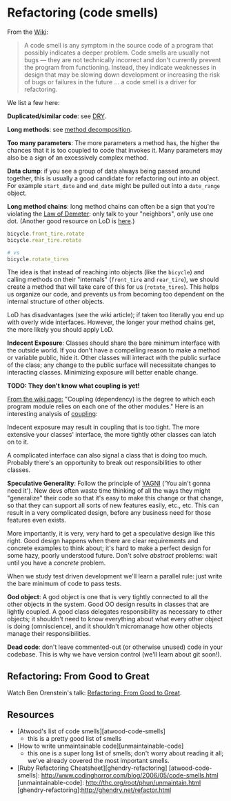 # Refactoring (code smells)

From the [Wiki](http://en.wikipedia.org/wiki/Code_smell):

> A code smell is any symptom in the source code of a program that
> possibly indicates a deeper problem. Code smells are usually not
> bugs — they are not technically incorrect and don't currently
> prevent the program from functioning. Instead, they indicate
> weaknesses in design that may be slowing down development or
> increasing the risk of bugs or failures in the future ... a code
> smell is a driver for refactoring.

We list a few here:

**Duplicated/similar code**: see [DRY](dry.md).

**Long methods**: see
[method decomposition](method-decomposition.md).

**Too many parameters**: The more parameters a method has, the higher
the chances that it is too coupled to code that invokes it. Many
parameters may also be a sign of an excessively complex method.

**Data clump**: if you see a group of data always being passed around
together, this is usually a good candidate for refactoring out into an
object. For example `start_date` and `end_date` might be pulled out
into a `date_range` object.

**Long method chains**: long method chains can often be a sign that
you're violating the [Law of Demeter][wiki-demeter]: only talk to your
"neighbors", only use one dot. (Another good resource on LoD is
[here][informit-demeter].)

```ruby
bicycle.front_tire.rotate
bicycle.rear_tire.rotate

# vs
bicycle.rotate_tires
```

The idea is that instead of reaching into objects (like the `bicycle`)
and calling methods on their "internals" (`front_tire` and
`rear_tire`), we should create a method that will take care of this
for us (`rotate_tires`). This helps us organize our code, and prevents
us from becoming too dependent on the internal structure of other
objects.

LoD has disadvantages (see the wiki article); if taken too literally
you end up with overly wide interfaces. However, the longer your
method chains get, the more likely you should apply LoD.

[wiki-demeter]: http://en.wikipedia.org/wiki/Law_Of_Demeter
[informit-demeter]: http://www.informit.com/articles/article.aspx?p=1834700&seqNum=6

**Indecent Exposure**: Classes should share the bare minimum interface
with the outside world. If you don't have a compelling reason to make
a method or variable public, hide it. Other classes will interact with
the public surface of the class; any change to the public surface will
necessitate changes to interacting classes. Minimizing exposure will
better enable change.

**TODO: They don't know what coupling is yet!**

[From the wiki page:][coupling-wiki] "Coupling (dependency) is the degree 
to which each program module relies on each one of the other modules."
Here is an interesting analysis of [coupling][coupling-principles]:

Indecent exposure may result in coupling that is too tight. The more
extensive your classes' interface, the more tightly other classes can
latch on to it.

A complicated interface can also signal a class that is doing too
much. Probably there's an opportunity to break out responsibilities to
other classes.

[coupling-principles]:http://www.jasoncoffin.com/cohesion-and-coupling-principles-of-orthogonal-object-oriented-programming/
[coupling-wiki]:http://en.wikipedia.org/wiki/Coupling_(computer_programming)

**Speculative Generality**: Follow the principle of
[YAGNI][wiki-yagni] ('You ain't gonna need it'). New devs often waste
time thinking of all the ways they might "generalize" their code so
that it's easy to make this change or that change, so that they can
support all sorts of new features easily, etc., etc. This can result
in a very complicated design, before any business need for those
features even exists.

More importantly, it is very, very hard to get a speculative design
like this right. Good design happens when there are clear requirements
and concrete examples to think about; it's hard to make a perfect
design for some hazy, poorly understood future. Don't solve *abstract*
problems: wait until you have a *concrete* problem.

When we study test driven development we'll learn a parallel rule:
just write the bare minimum of code to pass tests.

[wiki-yagni]: http://en.wikipedia.org/wiki/You_ain't_gonna_need_it

**God object**: A god object is one that is very tightly connected to
all the other objects in the system. Good OO design results in classes
that are lightly coupled. A good class delegates responsibility as
necessary to other objects; it shouldn't need to know everything about
what every other object is doing (omniscience), and it shouldn't
micromanage how other objects manage their responsibilities.

**Dead code**: don't leave commented-out (or otherwise unused) code in
your codebase. This is why we have version control (we'll learn about
git soon!).

## Refactoring: From Good to Great

Watch Ben Orenstein's talk:
[Refactoring: From Good to Great][refactoring-talk].

[refactoring-talk]: http://www.confreaks.com/videos/1233-aloharuby2012-refactoring-from-good-to-great

## Resources


* [Atwood's list of code smells][atwood-code-smells]
  * this is a pretty good list of smells
* [How to write unmaintainable code][unmaintainable-code]
  * this one is a super long list of smells; don't worry about reading
    it all; we've already covered the most important smells.
* [Ruby Refactoring Cheatsheet][ghendry-refactoring]
[atwood-code-smells]: http://www.codinghorror.com/blog/2006/05/code-smells.html
[unmaintainable-code]: http://thc.org/root/phun/unmaintain.html
[ghendry-refactoring]:http://ghendry.net/refactor.html
